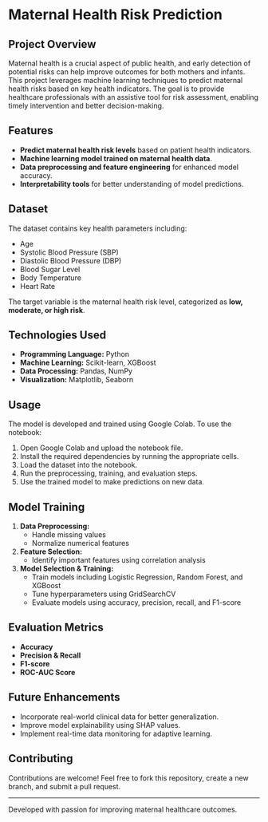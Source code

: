 # Maternal Health Risk Prediction

## Project Overview
Maternal health is a crucial aspect of public health, and early detection of potential risks can help improve outcomes for both mothers and infants. This project leverages machine learning techniques to predict maternal health risks based on key health indicators. The goal is to provide healthcare professionals with an assistive tool for risk assessment, enabling timely intervention and better decision-making.

## Features
- **Predict maternal health risk levels** based on patient health indicators.
- **Machine learning model trained on maternal health data**.
- **Data preprocessing and feature engineering** for enhanced model accuracy.
- **Interpretability tools** for better understanding of model predictions.

## Dataset
The dataset contains key health parameters including:
- Age
- Systolic Blood Pressure (SBP)
- Diastolic Blood Pressure (DBP)
- Blood Sugar Level
- Body Temperature
- Heart Rate

The target variable is the maternal health risk level, categorized as **low, moderate, or high risk**.

## Technologies Used
- **Programming Language:** Python
- **Machine Learning:** Scikit-learn, XGBoost
- **Data Processing:** Pandas, NumPy
- **Visualization:** Matplotlib, Seaborn

## Usage
The model is developed and trained using Google Colab. To use the notebook:
1. Open Google Colab and upload the notebook file.
2. Install the required dependencies by running the appropriate cells.
3. Load the dataset into the notebook.
4. Run the preprocessing, training, and evaluation steps.
5. Use the trained model to make predictions on new data.

## Model Training
1. **Data Preprocessing:**
   - Handle missing values
   - Normalize numerical features
2. **Feature Selection:**
   - Identify important features using correlation analysis
3. **Model Selection & Training:**
   - Train models including Logistic Regression, Random Forest, and XGBoost
   - Tune hyperparameters using GridSearchCV
   - Evaluate models using accuracy, precision, recall, and F1-score

## Evaluation Metrics
- **Accuracy**
- **Precision & Recall**
- **F1-score**
- **ROC-AUC Score**

## Future Enhancements
- Incorporate real-world clinical data for better generalization.
- Improve model explainability using SHAP values.
- Implement real-time data monitoring for adaptive learning.

## Contributing
Contributions are welcome! Feel free to fork this repository, create a new branch, and submit a pull request.

---
Developed with passion for improving maternal healthcare outcomes.

